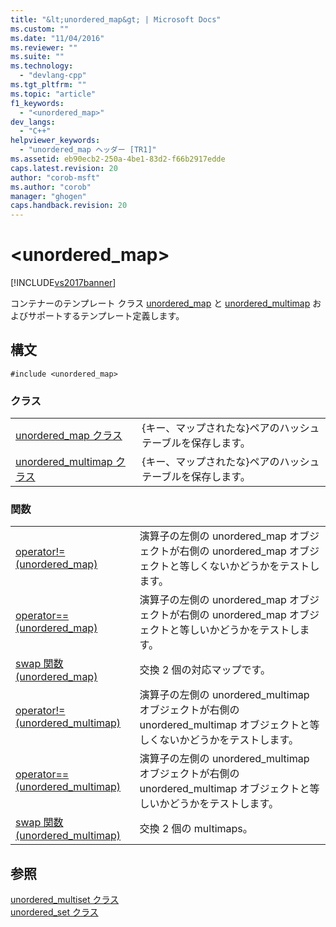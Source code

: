 ```yaml
---
title: "&lt;unordered_map&gt; | Microsoft Docs"
ms.custom: ""
ms.date: "11/04/2016"
ms.reviewer: ""
ms.suite: ""
ms.technology: 
  - "devlang-cpp"
ms.tgt_pltfrm: ""
ms.topic: "article"
f1_keywords: 
  - "<unordered_map>"
dev_langs: 
  - "C++"
helpviewer_keywords: 
  - "unordered_map ヘッダー [TR1]"
ms.assetid: eb90ecb2-250a-4be1-83d2-f66b2917edde
caps.latest.revision: 20
author: "corob-msft"
ms.author: "corob"
manager: "ghogen"
caps.handback.revision: 20
---
```

# &lt;unordered_map&gt;
[!INCLUDE[vs2017banner](../assembler/inline/includes/vs2017banner.md)]

コンテナーのテンプレート クラス [unordered\_map](../standard-library/unordered-map-class.md) と [unordered\_multimap](../standard-library/unordered-multimap-class.md) およびサポートするテンプレート定義します。  
  
## 構文  
  
```  
#include <unordered_map>  
```  
  
### クラス  
  
|||  
|-|-|  
|[unordered\_map クラス](../standard-library/unordered-map-class.md)|{キー、マップされたな}ペアのハッシュ テーブルを保存します。|  
|[unordered\_multimap クラス](../standard-library/unordered-multimap-class.md)|{キー、マップされたな}ペアのハッシュ テーブルを保存します。|  
  
### 関数  
  
|||  
|-|-|  
|[operator\!\= \(unordered\_map\)](../Topic/operator!=%20\(unordered_map\).md)|演算子の左側の unordered\_map オブジェクトが右側の unordered\_map オブジェクトと等しくないかどうかをテストします。|  
|[operator\=\= \(unordered\_map\)](../Topic/operator==%20\(unordered_map\).md)|演算子の左側の unordered\_map オブジェクトが右側の unordered\_map オブジェクトと等しいかどうかをテストします。|  
|[swap 関数 \(unordered\_map\)](../Topic/swap%20Function%20\(unordered_map\).md)|交換 2 個の対応マップです。|  
|[operator\!\= \(unordered\_multimap\)](../Topic/operator!=%20\(unordered_multimap\).md)|演算子の左側の unordered\_multimap オブジェクトが右側の unordered\_multimap オブジェクトと等しくないかどうかをテストします。|  
|[operator\=\= \(unordered\_multimap\)](../Topic/operator==%20\(unordered_multimap\).md)|演算子の左側の unordered\_multimap オブジェクトが右側の unordered\_multimap オブジェクトと等しいかどうかをテストします。|  
|[swap 関数 \(unordered\_multimap\)](../Topic/swap%20Function%20\(unordered_multimap\).md)|交換 2 個の multimaps。|  
  
## 参照  
 [unordered\_multiset クラス](../standard-library/unordered-multiset-class.md)   
 [unordered\_set クラス](../standard-library/unordered-set-class.md)